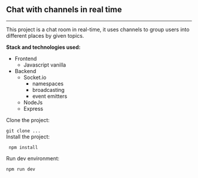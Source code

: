 ## Chat with channels in real time
***
This project is a chat room in real-time, it uses channels to group users into different places by given topics.

**Stack and technologies used:**
- Frontend
  - Javascript vanilla
- Backend
    - Socket.io
      - namespaces
      - broadcasting
      - event emitters
    - NodeJs
    - Express

Clone the project:

`git clone ...
`    
Install the project:

` npm install`

Run dev environment:

`npm run dev
`
